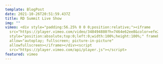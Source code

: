 ```yaml
---
template: BlogPost
date: 2021-10-26T20:51:59.437Z
title: RD Summit Live Show
img: ""
vimeo: <div style="padding:56.25% 0 0 0;position:relative;"><iframe
  src="https://player.vimeo.com/video/348494880?h=7464e62ee8&color=efe200&title=0&byline=0&portrait=0"
  style="position:absolute;top:0;left:0;width:100%;height:100%;" frameborder="0"
  allow="autoplay; fullscreen; picture-in-picture"
  allowfullscreen></iframe></div><script
  src="https://player.vimeo.com/api/player.js"></script>
featured: vimeo
---
```

